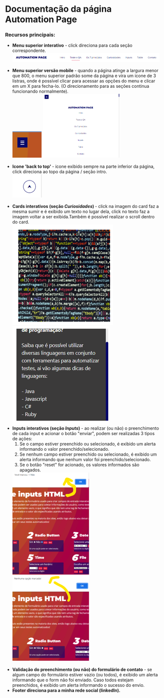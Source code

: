# Documentação da página Automation Page

<h3>Recursos principais:</h3>

<ul>
  <li> <b>Menu superior interativo</b> - click direciona para cada seção correspondente.</li>
  <img src="https://github.com/FrancoRoldao/Automation-Page/blob/master/assets/img/documentacao-imgs/doc-menuSuperior.png" style="width: 800px", "height: 800px"> <br><br>
 
  <li><b>Menu superior versão mobile</b> - quando a página atinge a largura menor que 800, o menu superior padrão some da página e vira um icone de 3 listras, onde é possível clicar para acessar as opções do menu e clicar em um X para fecha-lo. (O direcionamento para as seções continua funcionando normalmente). </li>
  <img src="https://github.com/FrancoRoldao/Automation-Page/blob/master/assets/img/documentacao-imgs/doc-menuSuperiorMobile-1.png">
  <img src="https://github.com/FrancoRoldao/Automation-Page/blob/master/assets/img/documentacao-imgs/doc-menuSuperiorMobile-2.png"style="width: 250px", "height: 250px"> <br><br>
  
  <li><b>Icone 'back to top' </b> - icone exibido sempre na parte inferior da página, click direciona ao topo da página / seção intro.</li>
  <img src="https://github.com/FrancoRoldao/Automation-Page/blob/master/assets/img/documentacao-imgs/doc-backtotop.png"> <br><br>
  
  <li><b>Cards interativos (seção <i>Curiosidades</i>) </b> - click na imagem do card faz a mesma sumir e é exibido um texto no lugar dela, click no texto faz a imagem voltar a ser exibida.Também é possível realizar o scroll dentro do card.</li>
  <img src="https://github.com/FrancoRoldao/Automation-Page/blob/master/assets/img/documentacao-imgs/doc-cardCuriosidades-1.png">
  <img src="https://github.com/FrancoRoldao/Automation-Page/blob/master/assets/img/documentacao-imgs/doc-cardCuriosidades-2.png">
 
  <li><b>Inputs interativos (seção <i>Inputs</i>)</b> - ao realizar (ou não) o preenchimento de cada input e acionar o botão "enviar", podem ser realizadas 3 tipos de ações:
  <ol type="1">
    <li>Se o campo estiver preenchido ou selecionado, é exibido um alerta informando o valor preenchido/selecionado.</li>
    <li>Se nenhum campo estiver preenchido ou selecionado, é exibido um alerta informando que nenhum valor foi preenchido/selecionado.</li>
    <li>Se o botão "reset" for acionado, os valores informados são apagados.</li>
  </ol>
  </li>
  <img src="https://github.com/FrancoRoldao/Automation-Page/blob/master/assets/img/documentacao-imgs/doc-inputs-1.png" style="width: 250px", height: 250px">
  <img src="https://github.com/FrancoRoldao/Automation-Page/blob/master/assets/img/documentacao-imgs/doc-inputs-2.png" style="width: 250px", height: 250px"> <br><br>
  <li><b>Validação do preenchimento (ou não) do formulário de contato</b> - se algum campo do formulário estiver vazio (ou todos), é exibido um alerta informando que o form não foi enviado. Caso todos estejam preenchidos, é exibido um alerta informando o sucesso do envio.</li>
  <li><b>Footer direciona para a minha rede social (linkedIn).</b></li>
</ul>
